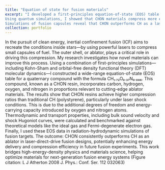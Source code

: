 ```yaml
---
title: "Equation of state for fusion materials"
excerpt: "I developed a first-principles equation-of-state (EOS) table for a CHON (C-H-O-N) resin—an advanced material proposed for use in inertial confinement fusion (ICF) experiments.
Using quantum simulations, I showed that CHON materials compress more efficiently than traditional polystyrene (CH), thanks to their oxygen and nitrogen content.
Simulations of fusion capsules reveal that CHON outperforms CH as a laser ablator, offering a potential path to more efficient energy delivery in fusion research. <br/><img src='/images/portfolio/Holraum_fig.png'>"
collection: portfolio
---
```


In the pursuit of clean energy, inertial confinement fusion (ICF) aims to recreate the conditions inside stars—by using 
powerful lasers to compress small capsules of fuel. The outer shell, or ablator, 
plays a critical role in driving this compression. My research investigates how novel materials can improve this process.
Using a combination of first-principles simulations—including Kohn-Sham and orbital-free density functional theory 
(DFT) molecular dynamics—I constructed a wide-range equation-of-state (EOS) table for a quaternary compound 
with the formula CH₁.₇₂O₀.₃₇N₀.₀₈₆. This compound, known as a CHON resin, incorporates carbon, hydrogen, 
oxygen, and nitrogen in proportions relevant to cutting-edge ablator materials.
The results show that CHON resins achieve higher compression ratios than traditional CH (polystyrene), 
particularly under laser shock conditions. This is due to the additional degrees of freedom 
and energy-carrying capacity introduced by oxygen and nitrogen atoms. Thermodynamic and transport properties, 
including bulk sound velocity and shock Hugoniot curves, were calculated and benchmarked against 
theoretical models like the ideal gas and Fermi-degenerate electron gas.
Finally, I used these EOS data in radiation-hydrodynamic simulations of fusion targets. 
The outcome: CHON consistently outperforms CH as an ablator in laser-direct-drive fusion designs, 
potentially enhancing energy delivery and compression efficiency in future fusion experiments.
This work bridges high-energy-density physics and materials science, helping optimize materials 
for next-generation fusion energy systems (Figure citation: L J Atherton 2008 J. Phys.: Conf. Ser. 112 032063)
